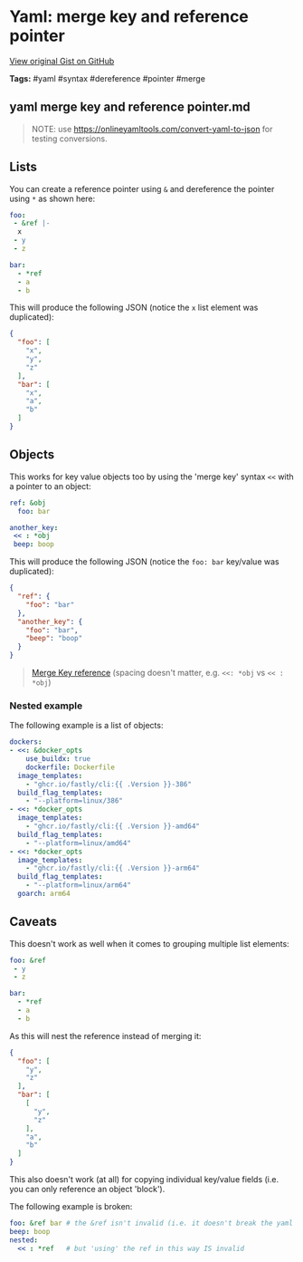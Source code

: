 # Yaml: merge key and reference pointer 

[View original Gist on GitHub](https://gist.github.com/Integralist/5438adc0f4862c809264e1d151560563)

**Tags:** #yaml #syntax #dereference #pointer #merge

## yaml merge key and reference pointer.md

> NOTE: use https://onlineyamltools.com/convert-yaml-to-json for testing conversions.

## Lists

You can create a reference pointer using `&` and dereference the pointer using `*` as shown here:

```yaml
foo:
 - &ref |-
  x
 - y
 - z

bar:
  - *ref
  - a
  - b
```

This will produce the following JSON (notice the `x` list element was duplicated):

```json
{
  "foo": [
    "x",
    "y",
    "z"
  ],
  "bar": [
    "x",
    "a",
    "b"
  ]
}
```

## Objects

This works for key value objects too by using the 'merge key' syntax `<<` with a pointer to an object:

```yaml
ref: &obj
  foo: bar

another_key:
 << : *obj
 beep: boop
```

This will produce the following JSON (notice the `foo: bar` key/value was duplicated):

```json
{
  "ref": {
    "foo": "bar"
  },
  "another_key": {
    "foo": "bar",
    "beep": "boop"
  }
}
```

> [Merge Key reference](https://yaml.org/type/merge.html) (spacing doesn't matter, e.g. `<<: *obj` vs `<< : *obj`)

### Nested example

The following example is a list of objects:

```yaml
dockers:
- <<: &docker_opts
    use_buildx: true
    dockerfile: Dockerfile
  image_templates:
    - "ghcr.io/fastly/cli:{{ .Version }}-386"
  build_flag_templates:
    - "--platform=linux/386"
- <<: *docker_opts
  image_templates:
    - "ghcr.io/fastly/cli:{{ .Version }}-amd64"
  build_flag_templates:
    - "--platform=linux/amd64"
- <<: *docker_opts
  image_templates:
    - "ghcr.io/fastly/cli:{{ .Version }}-arm64"
  build_flag_templates:
    - "--platform=linux/arm64"
  goarch: arm64
```

## Caveats

This doesn't work as well when it comes to grouping multiple list elements:

```yaml
foo: &ref
 - y
 - z

bar:
  - *ref
  - a
  - b
```

As this will nest the reference instead of merging it:

```json
{
  "foo": [
    "y",
    "z"
  ],
  "bar": [
    [
      "y",
      "z"
    ],
    "a",
    "b"
  ]
}
```

This also doesn't work (at all) for copying individual key/value fields (i.e. you can only reference an object 'block').

The following example is broken:

```yaml
foo: &ref bar # the &ref isn't invalid (i.e. it doesn't break the yaml parser)
beep: boop
nested:
  << : *ref   # but 'using' the ref in this way IS invalid
```

